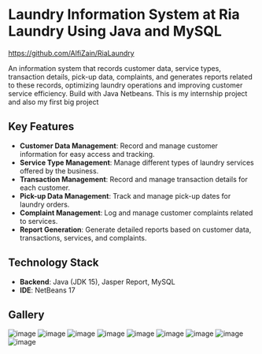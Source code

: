 # Laundry Information System at Ria Laundry Using Java and MySQL

https://github.com/AlfiZain/RiaLaundry

An information system that records customer data, service types, transaction details, pick-up data, complaints, and generates reports related to these records, optimizing laundry operations and improving customer service efficiency. Build with Java Netbeans. This is my internship project and also my first big project

## Key Features

- **Customer Data Management**: Record and manage customer information for easy access and tracking.
- **Service Type Management**: Manage different types of laundry services offered by the business.
- **Transaction Management**: Record and manage transaction details for each customer.
- **Pick-up Data Management**: Track and manage pick-up dates for laundry orders.
- **Complaint Management**: Log and manage customer complaints related to services.
- **Report Generation**: Generate detailed reports based on customer data, transactions, services, and complaints.

## Technology Stack

- **Backend**: Java (JDK 15), Jasper Report, MySQL
- **IDE**: NetBeans 17

## Gallery

![image](https://github.com/user-attachments/assets/f6cf1046-f258-4dfa-97cc-33ba4c834ed0)
![image](https://github.com/user-attachments/assets/509c9e1f-6cf5-47d5-b09b-a70d22f941dc)
![image](https://github.com/user-attachments/assets/4d5e282b-cd2c-4cf7-b7d8-2ffb40a8d95d)
![image](https://github.com/user-attachments/assets/5b32987c-648a-4aa7-8cea-03b67edc8323)
![image](https://github.com/user-attachments/assets/a8d02d03-852d-4353-8522-2402fab37028)
![image](https://github.com/user-attachments/assets/cd896f57-990d-4cc2-8170-3137b94ffb2e)
![image](https://github.com/user-attachments/assets/aaf41a33-6dac-4ec4-bd39-f9706bb375a9)
![image](https://github.com/user-attachments/assets/c4c07996-af4c-4212-bc73-a0e8d9683f68)
![image](https://github.com/user-attachments/assets/2b27238f-67a7-4f3f-a167-44227c292b5b)
